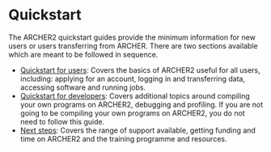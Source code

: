 # Quickstart

The ARCHER2 quickstart guides provide the minimum information for new
users or users transferring from ARCHER. There are two sections
available which are meant to be followed in sequence.

  - [Quickstart for users](quickstart-users.md): Covers the basics of ARCHER2 useful for all
    users, including: applying for an account, logging in and
    transferring data, accessing software and running jobs.
  - [Quickstart for developers](quickstart-developers.md): Covers additional topics around compiling
    your own programs on ARCHER2, debugging and profiling. If you are not going to be compiling your
    own programs on ARCHER2, you do not need to follow this guide.
  - [Next steps](quickstart-next-steps.md): Covers the range of support available, getting funding and time on ARCHER2 and the training programme and resources.
